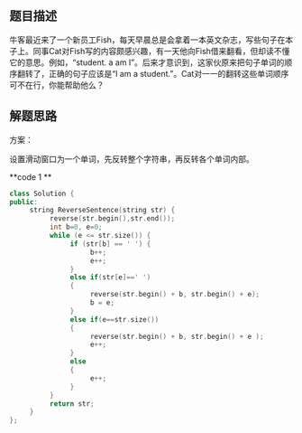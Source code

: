 ## 题目描述

牛客最近来了一个新员工Fish，每天早晨总是会拿着一本英文杂志，写些句子在本子上。同事Cat对Fish写的内容颇感兴趣，有一天他向Fish借来翻看，但却读不懂它的意思。例如，“student. a am I”。后来才意识到，这家伙原来把句子单词的顺序翻转了，正确的句子应该是“I am a student.”。Cat对一一的翻转这些单词顺序可不在行，你能帮助他么？

## 解题思路

方案：

设置滑动窗口为一个单词，先反转整个字符串，再反转各个单词内部。

**code 1 **

```c++
class Solution {
public:
     string ReverseSentence(string str) {
          reverse(str.begin(),str.end());
          int b=0, e=0;
          while (e <= str.size()) {
               if (str[b] == ' ') {
                    b++;
                    e++;
               }
               else if(str[e]==' ')
               {
                    reverse(str.begin() + b, str.begin() + e);
                    b = e;
               }
               else if(e==str.size())
               {
                    reverse(str.begin() + b, str.begin() + e );
                    e++;
               }
               else
               {
                    e++;
               }
          }
          return str;
     }
};
```



